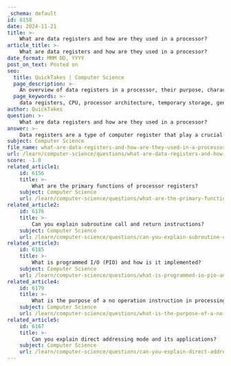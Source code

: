```yaml
---
_schema: default
id: 6158
date: 2024-11-21
title: >-
    What are data registers and how are they used in a processor?
article_title: >-
    What are data registers and how are they used in a processor?
date_format: MMM DD, YYYY
post_on_text: Posted on
seo:
  title: QuickTakes | Computer Science
  page_description: >-
    An overview of data registers in a processor, their purpose, characteristics, functions, and examples of how they facilitate efficient data manipulation and instruction execution.
  page_keywords: >-
    data registers, CPU, processor architecture, temporary storage, general-purpose registers, accumulator register, arithmetic operations, intermediate results, efficiency, operands, index registers
author: QuickTakes
question: >-
    What are data registers and how are they used in a processor?
answer: >-
    Data registers are a type of computer register that play a crucial role in the operation of a processor (CPU). They are designed to temporarily hold data that the CPU is currently processing or will process shortly. Here’s a detailed overview of data registers and their functions:\n\n### Definition and Purpose\nData registers, often referred to as general-purpose registers, are small, fast storage locations within the CPU. They are used to store intermediate results, operands, and any other data required for executing instructions. The ability to access data registers quickly allows the CPU to perform operations efficiently without the delays associated with fetching data from slower memory types like RAM.\n\n### Characteristics\n1. **Speed**: Data registers are built directly into the CPU, which allows for rapid access and manipulation of data. This speed is essential for the CPU to execute instructions efficiently.\n2. **Size**: The size of data registers can vary depending on the processor architecture, typically ranging from 8 to 64 bits. This limited size is sufficient for holding the data needed for immediate processing.\n3. **Types**: Data registers can be classified into several types, including:\n   - **Accumulator Register (AX)**: Used for arithmetic and logic operations.\n   - **General-Purpose Registers (e.g., BX, CX, DX)**: Used for a variety of tasks, including data manipulation and storage.\n   - **Index Registers (e.g., SI, DI)**: Used for indexed addressing modes.\n\n### Functions\nData registers perform several key functions:\n1. **Temporary Storage**: They hold data that is being processed, allowing the CPU to quickly access and manipulate this data.\n2. **Intermediate Results**: During the execution of instructions, data registers store intermediate results of calculations, which can be used in subsequent operations.\n3. **Facilitating Operations**: By holding operands and results, data registers enable the CPU to perform arithmetic and logical operations without needing to access slower memory.\n\n### Example of Use\nFor instance, when performing an addition operation, the CPU might load two numbers into data registers, perform the addition, and then store the result back into a data register or write it to memory. This process minimizes the time spent accessing slower memory and maximizes the efficiency of the CPU.\n\nIn summary, data registers are essential components of a processor, providing the necessary speed and efficiency for data manipulation during instruction execution. Their ability to hold temporary data and intermediate results significantly enhances the overall performance of the CPU.
subject: Computer Science
file_name: what-are-data-registers-and-how-are-they-used-in-a-processor.md
url: /learn/computer-science/questions/what-are-data-registers-and-how-are-they-used-in-a-processor
score: -1.0
related_article1:
    id: 6156
    title: >-
        What are the primary functions of processor registers?
    subject: Computer Science
    url: /learn/computer-science/questions/what-are-the-primary-functions-of-processor-registers
related_article2:
    id: 6176
    title: >-
        Can you explain subroutine call and return instructions?
    subject: Computer Science
    url: /learn/computer-science/questions/can-you-explain-subroutine-call-and-return-instructions
related_article3:
    id: 6185
    title: >-
        What is programmed I/O (PIO) and how is it implemented?
    subject: Computer Science
    url: /learn/computer-science/questions/what-is-programmed-io-pio-and-how-is-it-implemented
related_article4:
    id: 6179
    title: >-
        What is the purpose of a no operation instruction in processing?
    subject: Computer Science
    url: /learn/computer-science/questions/what-is-the-purpose-of-a-no-operation-instruction-in-processing
related_article5:
    id: 6167
    title: >-
        Can you explain direct addressing mode and its applications?
    subject: Computer Science
    url: /learn/computer-science/questions/can-you-explain-direct-addressing-mode-and-its-applications
---
```


&nbsp;